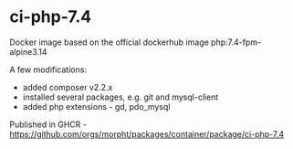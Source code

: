 # ci-php-7.4

Docker image based on the official dockerhub image php:7.4-fpm-alpine3.14

A few modifications:

- added composer v2.2.x
- installed several packages, e.g. git and mysql-client
- added php extensions - gd, pdo_mysql

Published in GHCR - https://github.com/orgs/morpht/packages/container/package/ci-php-7.4
